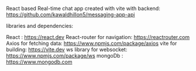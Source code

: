 React based Real-time chat app created with vite with backend: https://github.com/kawaldhillon5/messaging-app-api

libraries and dependencies:

React : https://react.dev 
React-router for navigation: https://reactrouter.com
Axios for fetching data: https://www.npmjs.com/package/axios
vite for building: https://vite.dev
ws library for websocket: https://www.npmjs.com/package/ws
mongoDb : https://www.mongodb.com
